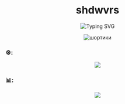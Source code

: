 <h1 align="center">shdwvrs</h1>

<p align="center">
    <img src="https://readme-typing-svg.vercel.app?font=Fira+Code&pause=1000&random=false&width=435&center=true&lines=%D0%A7%D0%B5%D1%80%D0%B5%D0%B7+%D1%88%D0%BE%D1%80%D1%82%D0%B8%D0%BA%D0%B8!" alt="Typing SVG" />
  </a>
</p>

<p align="center">
  <img src="https://media1.tenor.com/m/2jOlK-cJUm0AAAAC/dandadan-neko.gif" alt="шортики">
</p>

### ⚙️:

<p align="center">
  <img src="https://skillicons.dev/icons?i=cpp,python,kotlin&theme=dark" />
</p>

### 📊:

<p align="center">
  <img src="https://github-readme-stats.vercel.app/api?username=itadaki2&show_icons=true&theme=tokyonight" />
</p>
